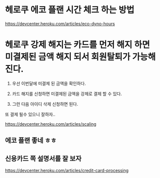 # 헤로쿠 에코 플랜 시간 체크 하는 방법 

https://devcenter.heroku.com/articles/eco-dyno-hours

# 헤로쿠 강제 해지는 카드를 먼저 해지 하면 미결제된 금액 해지 되서 회원탈퇴가 가능해 진다.

1. 우선 이번달에 미결제 된 금액을 확인하다.

2. 카드 해지를 신청하면 미결제된 금액을 강제로 결제 할 수 있다.

3. 그런 다음 아이디 삭제 신청하면 된다.

 또 결제 될수 있으니 잘하자..

https://devcenter.heroku.com/articles/scaling

## 에코 플랜 좋네 ㅎㅎ

## 신용카드 쪽 설명서를 잘 보자

https://devcenter.heroku.com/articles/credit-card-processing